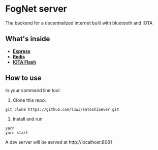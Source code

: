 # FogNet server

The backend for a decentralized internet built with bluetooth and IOTA 

## What's inside

- [**Express**](https://expressjs.com/)
- [**Redis**](https://redis.io/) 
- [**IOTA Flash**](https://github.com/iotaledger/iota.flash.js)

## How to use

In your command line tool

1. Clone this repo:

```
git clone https://github.com/l3wi/satoshiSever.git
```

1. Install and run

```
yarn
yarn start
```

A dev server will be served at http://localhost:8081

## 